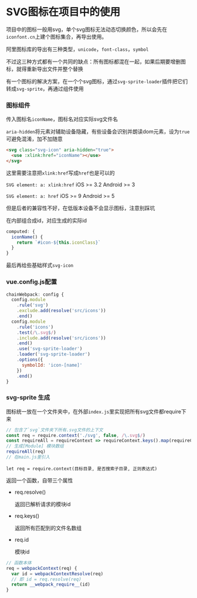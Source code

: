# SVG图标在项目中的使用

项目中的图标一般用svg，单个svg图标无法动态切换颜色，所以会先在`iconfont.cn`上建个图标集合，再导出使用。

阿里图标库的导出有三种类型，`unicode`，`font-class`，`symbol`

不过这三种方式都有一个共同的缺点：所有图标都混在一起，如果后期要增删图标，就得重新导出文件并整个替换

有一个图标的解决方案，在一个个svg图标，通过`svg-sprite-loader`插件把它们转成`svg-sprite`，再通过组件使用

### 图标组件

传入图标名`iconName`，图标名对应实际svg文件名

`aria-hidden`将元素对辅助设备隐藏，有些设备会识别并朗读dom元素，设为`true`可避免混淆，加不加随意

```html
<svg class="svg-icon" aria-hidden="true">
  <use :xlink:href="iconName"></use>
</svg>
```

这里需要注意把`xlink:href`写成`href`也是可以的

`SVG element: a: xlink:href` iOS >= 3.2  Android >= 3

`SVG element: a: href` iOS >= 9  Android >= 5

但是后者的兼容性不好，在低版本设备不会显示图标，注意别踩坑


在内部组合成id，对应生成的实际id
```js
computed: {
  iconName() {
    return `#icon-${this.iconClass}`
  }
}
```

最后再给些基础样式`svg-icon`

### vue.config.js配置

```js
chainWebpack: config {
  config.module
    .rule('svg')
    .exclude.add(resolve('src/icons'))
    .end()
  config.module
    .rule('icons')
    .test(/\.svg$/)
    .include.add(resolve('src/icons'))
    .end()
    .use('svg-sprite-loader')
    .loader('svg-sprite-loader')
    .options({
      symbolId: 'icon-[name]'
    })
    .end()
}
```

### svg-sprite 生成

图标统一放在一个文件夹中，在外部`index.js`里实现把所有svg文件都require下来

```js
// 包含了`svg`文件夹下所有.svg文件的上下文
const req = require.context('./svg', false, /\.svg$/)
const requireAll = requireContext => requireContext.keys().map(requireContext)
// 生成[Module] 模块数组
requireAll(req)
// 在main.js里引入
```

`let req = require.context(目标目录, 是否搜索子目录, 正则表达式)`

返回一个函数，自带三个属性

* req.resolve()

  返回已解析请求的模块id  

* req.keys()

  返回所有匹配到的文件名数组

* req.id

  模块id

```js
// 函数本体
req = webpackContext(req) {
  var id = webpackContextResolve(req)
  // 即 id = req.resolve(req)
  return __webpack_require__(id)
}
```


